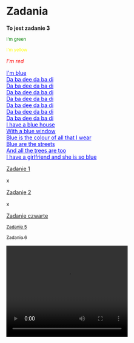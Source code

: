 <!DOCTYPE html>
<html>
<head>
<h1>Zadania</h1>
</head>
<body>
<p><b>To jest zadanie 3</b></p>
<p style="color:green"><sub>I'm green</sub></p>
<p style="color:yellow"><small>I'm yellow</small></p>
<p style="color:red"><i>I'm red </i></p>
<p style="color:blue"><ins> I'm blue<br>Da ba dee da ba di<br>Da ba dee da ba di<br>Da ba dee da ba di<br>Da ba dee da ba di<br>Da ba dee da ba di<br>Da ba dee da ba di<br>Da ba dee da ba di<br>I have a blue house<br>With a blue window<br>Blue is the colour of all that I wear<br>Blue are the streets<br>And all the trees are too<br>I have a girlfriend and she is so blue</ins></p>

<p><a href="https://yoda20039.github.io/zadania/">Zadanie 1</a></p>x
<p><a href="https://yoda20039.github.io/Zadanie-2/">Zadanie 2</a></p>x
<p><a href=" Zadanie-1.io ">Zadanie czwarte</a></p>
<p><a href=" "><small>Zadanie 5</small></a></p>
<p><a href=" "><sub>Zadanie 6</sub></a></p>

  <video width="320" height="240" controls>
  <source src="Pickle Rick .mp4" type="video/mp4">
  <source src="Pickle Rick .ogg" type="video/ogg">
</video>
</body>
</html>
